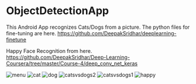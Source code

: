 # ObjectDetectionApp
This Android App recognizes Cats/Dogs from a picture. The python files for fine-tuning are here. https://github.com/DeepakSridhar/deeplearning-finetune  

Happy Face Recognition from here.     
https://github.com/DeepakSridhar/Deep-Learning-Coursera/tree/master/Course-4/deep_conv_net_keras

![menu](https://user-images.githubusercontent.com/22285492/36654565-91ad7e62-1a8b-11e8-9f1b-856c060d76df.png)
![cat](https://user-images.githubusercontent.com/22285492/36654118-4aa838c0-1a88-11e8-8084-76b2895128f6.png)
![dog](https://user-images.githubusercontent.com/22285492/36654120-4d405c02-1a88-11e8-9d5b-7cb284fd93d1.png)
![catsvsdogs2](https://user-images.githubusercontent.com/22285492/34963696-e28c33bc-fa17-11e7-80ac-4e5d714f0015.png)
![catsvsdogs1](https://user-images.githubusercontent.com/22285492/34963699-e82e2dc0-fa17-11e7-9a1b-b56a4112e217.png)
![happy](https://user-images.githubusercontent.com/22285492/36654576-a85a8786-1a8b-11e8-96b7-67a2731af289.png)



 
